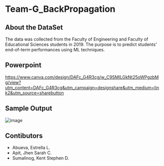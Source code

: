 # Team-G_BackPropagation

## About the DataSet
The data was collected from the Faculty of Engineering and Faculty of Educational Sciences students in 2019. The purpose is to predict students' end-of-term performances using ML techniques.

## Powerpoint
https://www.canva.com/design/DAFc_G4R3cg/w_C9SMILGkNt25oWPgzbMg/view?utm_content=DAFc_G4R3cg&utm_campaign=designshare&utm_medium=link2&utm_source=sharebutton

## Sample Output
![image](https://user-images.githubusercontent.com/111742763/224549320-016430b2-988a-4219-ba89-83691ed637ee.png)

## Contibutors
* Abueva, Estrella L.
* Apit, Jhen Sarah C.
* Sumalinog, Kent Stephen D.
